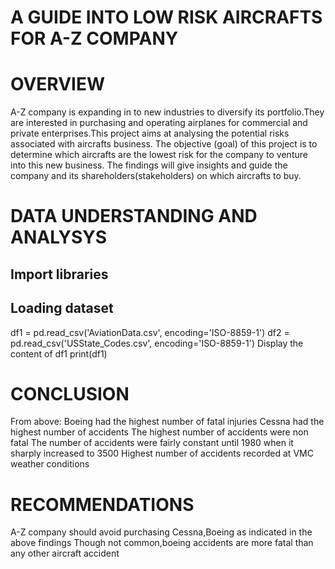 # A GUIDE INTO LOW RISK AIRCRAFTS FOR A-Z COMPANY

# OVERVIEW

A-Z company is expanding in to new industries to diversify its portfolio.They are interested in purchasing and operating airplanes for commercial and private enterprises.This project aims at analysing the potential risks associated with aircrafts business.
The objective (goal) of this project is to determine which aircrafts are the lowest risk for the company to venture into this new business.
The findings will give insights and guide the company and its shareholders(stakeholders) on which aircrafts to buy.


# DATA UNDERSTANDING AND ANALYSYS
## Import libraries
## Loading dataset
df1 = pd.read_csv('AviationData.csv', encoding='ISO-8859-1')
df2 = pd.read_csv('USState_Codes.csv', encoding='ISO-8859-1')
Display the content of df1
print(df1)

# CONCLUSION
From above:
Boeing had the highest number of fatal injuries
Cessna had the highest number of accidents
The highest number of accidents were non fatal
The number of accidents were fairly constant until 1980 when it sharply increased to 3500
Highest number of accidents recorded at VMC weather conditions
# RECOMMENDATIONS

A-Z company should avoid purchasing Cessna,Boeing as indicated in the above findings
Though not common,boeing accidents are more fatal than any other aircraft accident

